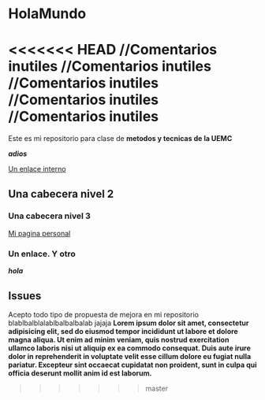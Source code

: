 # HolaMundo
<<<<<<< HEAD
//Comentarios inutiles
//Comentarios inutiles
//Comentarios inutiles
//Comentarios inutiles
//Comentarios inutiles
=======

Este es mi repositorio para clase de **metodos y tecnicas de la UEMC**

**_adios_**

[Un enlace interno](#unenlaceyotro)

## Una cabecera nivel 2
### Una cabecera nivel 3

[Mi pagina personal](http://www.google.es)

### Un enlace. Y otro

**_hola_**

## Issues

Acepto todo tipo de propuesta de mejora en mi repositorio
blablbalblalablbalbalbalab jajaja
**Lorem ipsum dolor sit amet, consectetur adipisicing elit, sed do eiusmod tempor incididunt ut labore et dolore magna aliqua. Ut enim ad minim veniam, quis nostrud exercitation ullamco laboris nisi ut aliquip ex ea commodo consequat. Duis aute irure dolor in reprehenderit in voluptate velit esse cillum dolore eu fugiat nulla pariatur. Excepteur sint occaecat cupidatat non proident, sunt in culpa qui officia deserunt mollit anim id est laborum.**
>>>>>>> master
